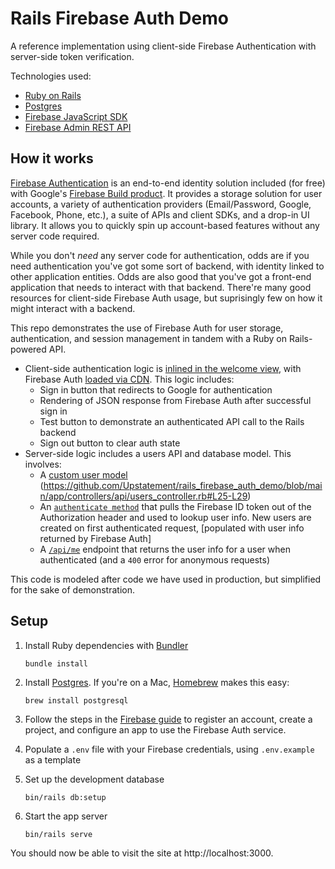 # Rails Firebase Auth Demo

A reference implementation using client-side Firebase Authentication with server-side token verification.

Technologies used:
- [Ruby on Rails](https://rubyonrails.org/)
- [Postgres](https://www.postgresql.org/)
- [Firebase JavaScript SDK](https://firebase.google.com/docs/reference/js)
- [Firebase Admin REST API](https://firebase.google.com/docs/reference/rest/auth)

## How it works

[Firebase Authentication](https://firebase.google.com/docs/auth) is an end-to-end identity solution included (for free) with Google's [Firebase Build product](https://firebase.google.com/products-build). It provides a storage solution for user accounts, a variety of authentication providers (Email/Password, Google, Facebook, Phone, etc.), a suite of APIs and client SDKs, and a drop-in UI library. It allows you to quickly spin up account-based features without any server code required.

While you don't _need_ any server code for authentication, odds are if you need authentication you've got some sort of backend, with identity linked to other application entities. Odds are also good that you've got a front-end application that needs to interact with that backend. There're many good resources for client-side Firebase Auth usage, but suprisingly few on how it might interact with a backend.

This repo demonstrates the use of Firebase Auth for user storage, authentication, and session management in tandem with a Ruby on Rails-powered API.

- Client-side authentication logic is [inlined in the welcome view](https://github.com/Upstatement/rails_firebase_auth_demo/blob/main/app/views/welcome/index.html.erb#L30-L112), with Firebase Auth [loaded via CDN](https://github.com/Upstatement/rails_firebase_auth_demo/blob/main/app/views/welcome/index.html.erb#L28-L29). This logic includes:
  - Sign in button that redirects to Google for authentication
  - Rendering of JSON response from Firebase Auth after successful sign in
  - Test button to demonstrate an authenticated API call to the Rails backend
  - Sign out button to clear auth state
- Server-side logic includes a users API and database model. This involves:
  - A [custom user model](https://github.com/Upstatement/rails_firebase_auth_demo/blob/main/db/migrate/20210616011819_create_users.rb) (https://github.com/Upstatement/rails_firebase_auth_demo/blob/main/app/controllers/api/users_controller.rb#L25-L29)
  - An [`authenticate method`](https://github.com/Upstatement/rails_firebase_auth_demo/blob/main/app/controllers/api/users_controller.rb#L21-L33) that pulls the Firebase ID token out of the Authorization header and used to lookup user info. New users are created on first authenticated request, [populated with user info returned by Firebase Auth]
  - A [`/api/me`](https://github.com/Upstatement/rails_firebase_auth_demo/blob/main/app/controllers/api/users_controller.rb#L11-L17) endpoint that returns the user info for a user when authenticated (and a `400` error for anonymous requests)

This code is modeled after code we have used in production, but simplified for the sake of demonstration.

## Setup

1. Install Ruby dependencies with [Bundler](https://bundler.io/)

    ```
    bundle install
    ```

2. Install [Postgres](https://www.postgresql.org/download/). If you're on a Mac, [Homebrew](https://brew.sh/) makes this easy:

    ```
    brew install postgresql
    ```

3. Follow the steps in the [Firebase guide](https://firebase.google.com/docs/web/setup) to register an account, create a project, and configure an app to use the Firebase Auth service.
4. Populate a `.env` file with your Firebase credentials, using `.env.example` as a template
6. Set up the development database

    ```
    bin/rails db:setup
    ```

5. Start the app server

    ```
    bin/rails serve
    ```

You should now be able to visit the site at http://localhost:3000.
